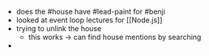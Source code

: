  - does the #house have #lead-paint for #benji 
 - looked at event loop lectures for [[Node.js]] 
 - trying to unlink the house 
	 - this works -> can find house mentions by searching
 - 
